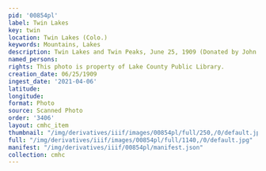 ```yaml
---
pid: '00854pl'
label: Twin Lakes
key: twin
location: Twin Lakes (Colo.)
keywords: Mountains, Lakes
description: Twin Lakes and Twin Peaks, June 25, 1909 (Donated by John and Mary Smith)
named_persons: 
rights: This photo is property of Lake County Public Library.
creation_date: 06/25/1909
ingest_date: '2021-04-06'
latitude: 
longitude: 
format: Photo
source: Scanned Photo
order: '3406'
layout: cmhc_item
thumbnail: "/img/derivatives/iiif/images/00854pl/full/250,/0/default.jpg"
full: "/img/derivatives/iiif/images/00854pl/full/1140,/0/default.jpg"
manifest: "/img/derivatives/iiif/00854pl/manifest.json"
collection: cmhc
---
```

